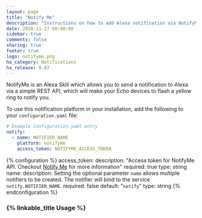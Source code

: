 ```yaml
---
layout: page
title: "Notify Me"
description: "Instructions on how to add Alexa notification via NotifyMe to Home Assistant."
date: 2018-11-27 00:00:00
sidebar: true
comments: false
sharing: true
footer: true
logo: notifyme.png
ha_category: Notifications
ha_release: 0.83
---
```


NotifyMe is an Alexa Skill which allows you to send a notification to Alexa
via a simple REST API, which will make your Echo devices to flash a yellow 
ring to notify you.

To use this notification platform in your installation, add the following
to your `configuration.yaml` file:

```yaml
# Example configuration.yaml entry
notify:
  - name: NOTIFIER_NAME
    platform: notifyme
    access_token: NOTIFYME_ACCESS_TOKEN
```

{% configuration %}
access_token:
  description: "Access token for NotifyMe API. Checkout [Notify Me](http://www.thomptronics.com/notify-me) for more information"
  required: true
  type: string
name:
  description: Setting the optional parameter `name` allows multiple notifiers to be created. The notifier will bind to the service `notify.NOTIFIER_NAME`.
  required: false
  default: "`notify`"
  type: string
{% endconfiguration %}

### {% linkable_title Usage %}


